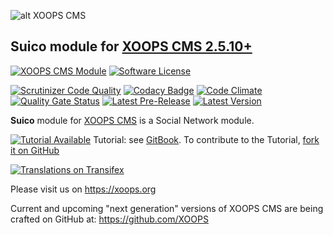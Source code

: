 ![alt XOOPS CMS](https://xoops.org/images/logoXoopsPhp81.png)
## Suico module for  [XOOPS CMS 2.5.10+](https://xoops.org)
[![XOOPS CMS Module](https://img.shields.io/badge/XOOPS%20CMS-Module-blue.svg)](https://xoops.org)
[![Software License](https://img.shields.io/badge/license-GPL-brightgreen.svg?style=flat)](https://www.gnu.org/licenses/gpl-2.0.html)

[![Scrutinizer Code Quality](https://img.shields.io/scrutinizer/g/XoopsModules25x/suico.svg?style=flat)](https://scrutinizer-ci.com/g/XoopsModules25x/suico/?branch=master)
[![Codacy Badge](https://api.codacy.com/project/badge/Grade/9b911a286e284d92809acb077b9da7fd)](https://www.codacy.com/app/mambax7/suico)
[![Code Climate](https://img.shields.io/codeclimate/github/mambax7/suico.svg?style=flat)](https://codeclimate.com/github/mambax7/suico)
[![Quality Gate Status](https://sonarcloud.io/api/project_badges/measure?project=mambax7_suico&metric=alert_status)](https://sonarcloud.io/dashboard?id=mambax7_suico)
[![Latest Pre-Release](https://img.shields.io/github/tag/mambax7/suico.svg?style=flat)](https://github.com/mambax7/suico/tags/)
[![Latest Version](https://img.shields.io/github/release/mambax7/suico.svg?style=flat)](https://github.com/mambax7/suico/releases/)

**Suico** module for [XOOPS CMS](https://xoops.org) is a Social Network module.

[![Tutorial Available](https://xoops.org/images/tutorial-available-blue.svg)](https://app.gitbook.com/@xoops/s/suico-tutorial/) Tutorial: see [GitBook](https://app.gitbook.com/@xoops/s/suico-tutorial/).
To contribute to the Tutorial, [fork it on GitHub](https://github.com/XoopsDocs/suico-tutorial)

[![Translations on Transifex](https://xoops.org/images/translations-transifex-blue.svg)](https://www.transifex.com/xoops)

Please visit us on https://xoops.org

Current and upcoming "next generation" versions of XOOPS CMS are being crafted on GitHub at: https://github.com/XOOPS
